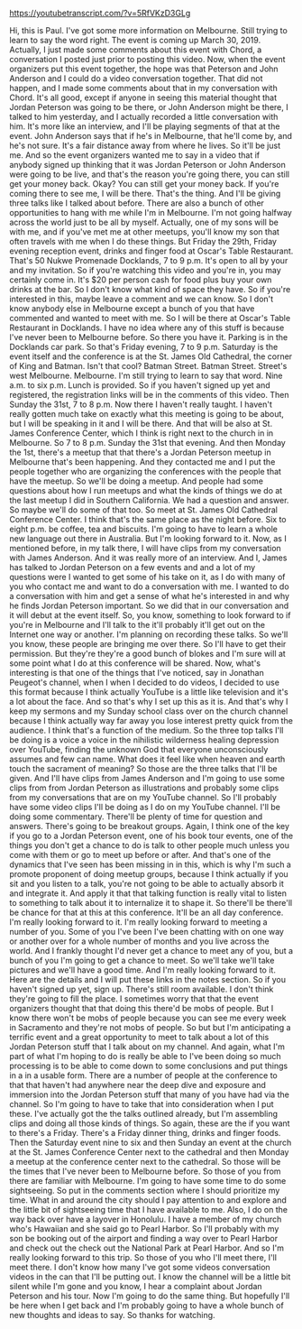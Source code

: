 https://youtubetranscript.com/?v=5RfVKzD3GLg

 Hi, this is Paul. I've got some more information on Melbourne. Still trying to learn to say the word right. The event is coming up March 30, 2019. Actually, I just made some comments about this event with Chord, a conversation I posted just prior to posting this video. Now, when the event organizers put this event together, the hope was that Peterson and John Anderson and I could do a video conversation together. That did not happen, and I made some comments about that in my conversation with Chord. It's all good, except if anyone in seeing this material thought that Jordan Peterson was going to be there, or John Anderson might be there, I talked to him yesterday, and I actually recorded a little conversation with him. It's more like an interview, and I'll be playing segments of that at the event. John Anderson says that if he's in Melbourne, that he'll come by, and he's not sure. It's a fair distance away from where he lives. So it'll be just me. And so the event organizers wanted me to say in a video that if anybody signed up thinking that it was Jordan Peterson or John Anderson were going to be live, and that's the reason you're going there, you can still get your money back. Okay? You can still get your money back. If you're coming there to see me, I will be there. That's the thing. And I'll be giving three talks like I talked about before. There are also a bunch of other opportunities to hang with me while I'm in Melbourne. I'm not going halfway across the world just to be all by myself. Actually, one of my sons will be with me, and if you've met me at other meetups, you'll know my son that often travels with me when I do these things. But Friday the 29th, Friday evening reception event, drinks and finger food at Oscar's Table Restaurant. That's 50 Nukwe Promenade Docklands, 7 to 9 p.m. It's open to all by your and my invitation. So if you're watching this video and you're in, you may certainly come in. It's $20 per person cash for food plus buy your own drinks at the bar. So I don't know what kind of space they have. So if you're interested in this, maybe leave a comment and we can know. So I don't know anybody else in Melbourne except a bunch of you that have commented and wanted to meet with me. So I will be there at Oscar's Table Restaurant in Docklands. I have no idea where any of this stuff is because I've never been to Melbourne before. So there you have it. Parking is in the Docklands car park. So that's Friday evening, 7 to 9 p.m. Saturday is the event itself and the conference is at the St. James Old Cathedral, the corner of King and Batman. Isn't that cool? Batman Street. Batman Street. Street's west Melbourne. Melbourne. I'm still trying to learn to say that word. Nine a.m. to six p.m. Lunch is provided. So if you haven't signed up yet and registered, the registration links will be in the comments of this video. Then Sunday the 31st, 7 to 8 p.m. Now there I haven't really taught. I haven't really gotten much take on exactly what this meeting is going to be about, but I will be speaking in it and I will be there. And that will be also at St. James Conference Center, which I think is right next to the church in in Melbourne. So 7 to 8 p.m. Sunday the 31st that evening. And then Monday the 1st, there's a meetup that that there's a Jordan Peterson meetup in Melbourne that's been happening. And they contacted me and I put the people together who are organizing the conferences with the people that have the meetup. So we'll be doing a meetup. And people had some questions about how I run meetups and what the kinds of things we do at the last meetup I did in Southern California. We had a question and answer. So maybe we'll do some of that too. So meet at St. James Old Cathedral Conference Center. I think that's the same place as the night before. Six to eight p.m. be coffee, tea and biscuits. I'm going to have to learn a whole new language out there in Australia. But I'm looking forward to it. Now, as I mentioned before, in my talk there, I will have clips from my conversation with James Anderson. And it was really more of an interview. And I, James has talked to Jordan Peterson on a few events and and a lot of my questions were I wanted to get some of his take on it, as I do with many of you who contact me and want to do a conversation with me. I wanted to do a conversation with him and get a sense of what he's interested in and why he finds Jordan Peterson important. So we did that in our conversation and it will debut at the event itself. So, you know, something to look forward to if you're in Melbourne and I'll talk to the it'll probably it'll get out on the Internet one way or another. I'm planning on recording these talks. So we'll you know, these people are bringing me over there. So I'll have to get their permission. But they're they're a good bunch of blokes and I'm sure will at some point what I do at this conference will be shared. Now, what's interesting is that one of the things that I've noticed, say in Jonathan Peugeot's channel, when I when I decided to do videos, I decided to use this format because I think actually YouTube is a little like television and it's a lot about the face. And so that's why I set up this as it is. And that's why I keep my sermons and my Sunday school class over on the church channel because I think actually way far away you lose interest pretty quick from the audience. I think that's a function of the medium. So the three top talks I'll be doing is a voice a voice in the nihilistic wilderness healing depression over YouTube, finding the unknown God that everyone unconsciously assumes and few can name. What does it feel like when heaven and earth touch the sacrament of meaning? So those are the three talks that I'll be given. And I'll have clips from James Anderson and I'm going to use some clips from from Jordan Peterson as illustrations and probably some clips from my conversations that are on my YouTube channel. So I'll probably have some video clips I'll be doing as I do on my YouTube channel. I'll be doing some commentary. There'll be plenty of time for question and answers. There's going to be breakout groups. Again, I think one of the key if you go to a Jordan Peterson event, one of his book tour events, one of the things you don't get a chance to do is talk to other people much unless you come with them or go to meet up before or after. And that's one of the dynamics that I've seen has been missing in in this, which is why I'm such a promote proponent of doing meetup groups, because I think actually if you sit and you listen to a talk, you're not going to be able to actually absorb it and integrate it. And apply it that that talking function is really vital to listen to something to talk about it to internalize it to shape it. So there'll be there'll be chance for that at this at this conference. It'll be an all day conference. I'm really looking forward to it. I'm really looking forward to meeting a number of you. Some of you I've been I've been chatting with on one way or another over for a whole number of months and you live across the world. And I frankly thought I'd never get a chance to meet any of you, but a bunch of you I'm going to get a chance to meet. So we'll take we'll take pictures and we'll have a good time. And I'm really looking forward to it. Here are the details and I will put these links in the notes section. So if you haven't signed up yet, sign up. There's still room available. I don't think they're going to fill the place. I sometimes worry that that the event organizers thought that that doing this there'd be mobs of people. But I know there won't be mobs of people because you can see me every week in Sacramento and they're not mobs of people. So but but I'm anticipating a terrific event and a great opportunity to meet to talk about a lot of this Jordan Peterson stuff that I talk about on my channel. And again, what I'm part of what I'm hoping to do is really be able to I've been doing so much processing is to be able to come down to some conclusions and put things in a in a usable form. There are a number of people at the conference to that that haven't had anywhere near the deep dive and exposure and immersion into the Jordan Peterson stuff that many of you have had via the channel. So I'm going to have to take that into consideration when I put these. I've actually got the the talks outlined already, but I'm assembling clips and doing all those kinds of things. So again, these are the if you want to there's a Friday. There's a Friday dinner thing, drinks and finger foods. Then the Saturday event nine to six and then Sunday an event at the church at the St. James Conference Center next to the cathedral and then Monday a meetup at the conference center next to the cathedral. So those will be the times that I've never been to Melbourne before. So those of you from there are familiar with Melbourne. I'm going to have some time to do some sightseeing. So put in the comments section where I should prioritize my time. What in and around the city should I pay attention to and explore and the little bit of sightseeing time that I have available to me. Also, I do on the way back over have a layover in Honolulu. I have a member of my church who's Hawaiian and she said go to Pearl Harbor. So I'll probably with my son be booking out of the airport and finding a way over to Pearl Harbor and check out the check out the National Park at Pearl Harbor. And so I'm really looking forward to this trip. So those of you who I'll meet there, I'll meet there. I don't know how many I've got some videos conversation videos in the can that I'll be putting out. I know the channel will be a little bit silent while I'm gone and you know, I hear a complaint about Jordan Peterson and his tour. Now I'm going to do the same thing. But hopefully I'll be here when I get back and I'm probably going to have a whole bunch of new thoughts and ideas to say. So thanks for watching.